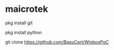 # maicrotek


pkg install git

pkg install python  

git clone https://github.com/BasuCert/WinboxPoC
